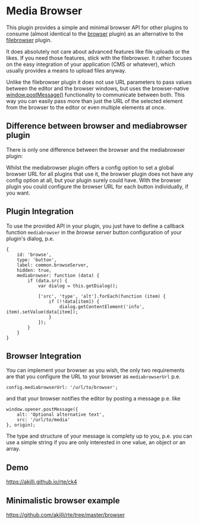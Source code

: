 # Media Browser

This plugin provides a simple and minimal browser API for other plugins to consume (almost identical to the [browser](https://ckeditor.com/cke4/addon/browser) plugin) as an alternative to the [filebrowser](https://ckeditor.com/cke4/addon/filebrowser) plugin.

It does absolutely not care about advanced features like file uploads or the likes. If you need those features, stick with the filebrowser. It rather focuses on the easy integration of your application (CMS or whatever), which usually provides a means to upload files anyway.

Unlike the filebrowser plugin it does not use URL parameters to pass values between the editor and the browser windows, but uses the browser-native [window.postMessage()](https://developer.mozilla.org/en-US/docs/Web/API/Window/postMessage) functionality to communicate between both. This way you can easily pass more than just the URL of the selected element from the browser to the editor or even multiple elements at once.

## Difference between browser and mediabrowser plugin

There is only one difference between the browser and the mediabrowser plugin: 

Whilst the mediabrowser plugin offers a config option to set a global browser URL for all plugins that use it, the browser plugin does not have any config option at all, but your plugin surely could have. With the browser plugin you could configure the browser URL for each button individually, if you want. 

## Plugin Integration

To use the provided API in your plugin, you just have to define a callback function `mediabrowser` in the *browse server* button configuration of your plugin's dialog, p.e.

    {
        id: 'browse',
        type: 'button',
        label: common.browseServer,
        hidden: true,
        mediabrowser: function (data) {
            if (data.src) {
                var dialog = this.getDialog();

                ['src', 'type', 'alt'].forEach(function (item) {
                    if (!!data[item]) {
                        dialog.getContentElement('info', item).setValue(data[item]);
                    }
                });
            }
        }
    }

## Browser Integration

You can implement your browser as you wish, the only two requirements are that you configure the URL to your browser as `mediabrowserUrl` p.e.

    config.mediabrowserUrl: '/url/to/browser';

and that your browser notifies the editor by posting a message p.e. like

    window.opener.postMessage({
        alt: 'Optional alternative text',
        src: '/url/to/media'
    }, origin);

The type and structure of your message is complety up to you, p.e. you can use a simple string if you are only interested in one value, an object or an array.

## Demo

https://akilli.github.io/rte/ck4
    
## Minimalistic browser example

https://github.com/akilli/rte/tree/master/browser
